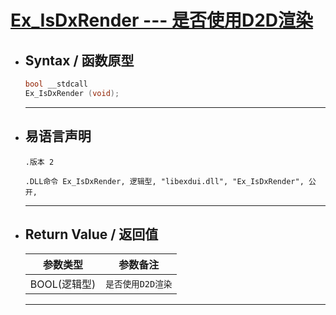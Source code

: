 # <a id="fun">[**Ex_IsDxRender --- 是否使用D2D渲染**](#index4)</a>

* ## <a id="1">Syntax / 函数原型</a>
	```C++
	bool __stdcall 
    Ex_IsDxRender (void);
	```
	---
* ## <a id="2">易语言声明</a>
	```Elang
    .版本 2

    .DLL命令 Ex_IsDxRender, 逻辑型, "libexdui.dll", "Ex_IsDxRender", 公开,
	```
	---

* ## <a id="4">Return Value / 返回值</a>
	|参数类型 | 参数备注 |
	|--- | ---|
	|BOOL(逻辑型) | `是否使用D2D渲染`|
	---